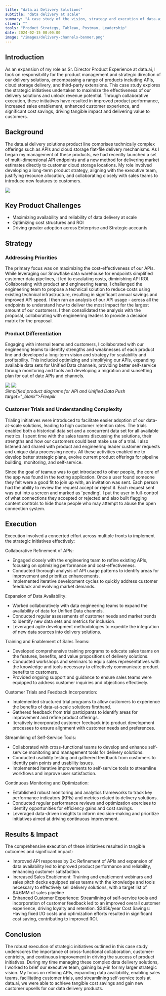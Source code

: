 ```yaml
---
title: "data.ai Delivery Solutions"
subtitle: "data delivery at scale"
summary: "A case study of the vision, strategy and execution of data.ai delivery solutions"
client: ""
tools: "Product Strategy, Tableau, Postman, Leadership"
date: 2024-02-15 00:00:00
image: "/images/delivery-channels-banner.png"
---
```


## Introduction

As an expansion of my role as Sr. Director Product Experience at data.ai, I took on responsibility for the product management and strategic direction of our delivery solutions, encompassing a range of products including APIs, cloud storage delivery, and third-party extensions. This case study explores the strategic initiatives undertaken to maximize the effectiveness of our delivery solutions and unlock revenue potential. Through collaborative execution, these initiatives have resulted in improved product performance, increased sales enablement, enhanced customer experience, and significant cost savings, driving tangible impact and delivering value to customers.

## Background

The data.ai delivery solutions product line comprises technically complex offerings such as APIs and cloud storage flat-file delivery mechanisms. As I began my management of these products, we had recently launched a set of multi-dimensional API endpoints and a new method for delivering market estimates directly to customer cloud storage locations. My role involved developing a long-term product strategy, aligning with the executive team, justifying resource allocation, and collaborating closely with sales teams to introduce new features to customers.

![](/images/delivery-channels-icons-sm.png)

## Key Product Challenges

- Maximizing availability and reliability of data delivery at scale
- Optimizing cost structures and ROI
- Driving greater adoption across Enterprise and Strategic accounts

## Strategy

### Addressing Priorities

The primary focus was on maximizing the cost-effectiveness of our APIs. While leveraging our Snowflake data warehouse for endpoints simplified customer data pipelines, it led to escalating costs, diminishing API ROI. Collaborating with product and engineering teams, I challenged the engineering team to propose a technical solution to reduce costs using existing technical infrastructure, resulting in significant annual savings and improved API speed. I then ran an analysis of our API usage - across all the endpoints to understand how to deliver the most impact for the largest amount of our customers. I then consolidated the analysis with the proposal, collaborating with engineering leaders to provide a decision matrix for the proposal.

### Product Differentiation

Engaging with internal teams and customers, I collaborated with our engineering teams to identify strengths and weaknesses of each product line and developed a long-term vision and strategy for scalability and profitability. This included optimizing and simplifying our APIs, expanding available data sets for Unified Data channels, providing better self-service through monitoring and tools and developing a migration and sunsetting plan for out of date APIs and channels.

<div class="gallery-box">
  <div class="gallery">
    <img src="/images/API-sm.png" loading="lazy">
    <img src="/images/udp-sm.png" loading="lazy">
  </div>
  <em>Simplified product diagrams for API and Unified Data Push target="_blank">Freepik</a></em>
</div>

### Customer Trials and Understanding Complexity

Trialing initiatives were introduced to facilitate easier adoption of our data-at-scale solutions, leading to high customer retention rates. The trials enabled both a historical data set and a concurrent data set for all available metrics. I spent time with the sales teams discussing the solutions, their strengths and how our customers could best make use of a trial. I also listened and shared with product and engineering leader customer requests and unique data processing needs. All these activities enabled me to develop better strategic plans, evolve current product offerings for pipeline building, monitoring, and self-service.

Since the goal of teamup was to get introduced to other people, the core of the app was found in the texting application. Once a user found someone they felt were a good fit to join up with, an invitation was sent. Each person had the ability to review the request accept or reject it. Each request sent was put into a screen and marked as 'pending'. I put the user in full-control of what connections they accepted or rejected and also built flagging content controls to hide those people who may attempt to abuse the open connection system.

## Execution

Execution involved a concerted effort across multiple fronts to implement the strategic initiatives effectively:

Collaborative Refinement of APIs:

- Engaged closely with the engineering team to refine existing APIs, focusing on optimizing performance and cost-effectiveness.
- Conducted thorough analysis of API usage patterns to identify areas for improvement and prioritize enhancements.
- Implemented iterative development cycles to quickly address customer feedback and evolving market demands.

Expansion of Data Availability:

- Worked collaboratively with data engineering teams to expand the availability of data for Unified Data channels.
- Conducted regular assessments of customer needs and market trends to identify new data sets and metrics for inclusion.
- Leveraged agile development methodologies to expedite the integration of new data sources into delivery solutions.

Training and Enablement of Sales Teams:

- Developed comprehensive training programs to educate sales teams on the features, benefits, and value propositions of delivery solutions.
- Conducted workshops and seminars to equip sales representatives with the knowledge and tools necessary to effectively communicate product benefits to customers.
- Provided ongoing support and guidance to ensure sales teams were equipped to address customer inquiries and objections effectively.

Customer Trials and Feedback Incorporation:

- Implemented structured trial programs to allow customers to experience the benefits of data-at-scale solutions firsthand.
- Gathered feedback from trial participants to identify areas for improvement and refine product offerings.
- Iteratively incorporated customer feedback into product development processes to ensure alignment with customer needs and preferences.

Streamlining of Self-Service Tools:

- Collaborated with cross-functional teams to develop and enhance self-service monitoring and management tools for delivery solutions.
- Conducted usability testing and gathered feedback from customers to identify pain points and usability issues.
- Implemented iterative improvements to self-service tools to streamline workflows and improve user satisfaction.

Continuous Monitoring and Optimization:

- Established robust monitoring and analytics frameworks to track key performance indicators (KPIs) and metrics related to delivery solutions.
- Conducted regular performance reviews and optimization exercises to identify opportunities for efficiency gains and cost savings.
- Leveraged data-driven insights to inform decision-making and prioritize initiatives aimed at driving continuous improvement.

## Results & Impact

The comprehensive execution of these initiatives resulted in tangible outcomes and significant impact:

- Improved API responses by 3x: Refinement of APIs and expansion of data availability led to improved product performance and reliability, enhancing customer satisfaction.
- Increased Sales Enablement: Training and enablement webinars and sales pitch decks equipped sales teams with the knowledge and tools necessary to effectively sell delivery solutions, with a target list of $4.6MM of sales pipeline
- Enhanced Customer Experience: Streamlining of self-service tools and incorporation of customer feedback led to an improved overall customer experience, driving loyalty and retention.
  $245k/year Cost Savings: Having fixed I/O costs and optimization efforts resulted in significant cost saving, contributing to improved ROI.

## Conclusion

The robust execution of strategic initiatives outlined in this case study underscores the importance of cross-functional collaboration, customer-centricity, and continuous improvement in driving the success of product initiatives. During my time managing these complex data delivery solutions, I worked to brief our executive team, gaining buy-in for my larger strategic vision. My focus on refining APIs, expanding data availability, enabling sales teams, facilitating customer trials, and streamlining self-service tools at data.ai, we were able to achieve tangible cost savings and gain new customer upsells for our data delivery products.
